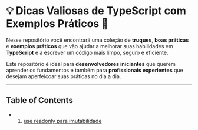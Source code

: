 # 💡 Dicas Valiosas de TypeScript com Exemplos Práticos 🚀

Nesse repositório você encontrará uma coleção de **truques**, **boas práticas** e **exemplos práticos** que vão ajudar a melhorar suas habilidades em **TypeScript** e a escrever um código mais limpo, seguro e eficiente.

Este repositório é ideal para **desenvolvedores iniciantes** que querem aprender os fundamentos e também para **profissionais experientes** que desejam aperfeiçoar suas práticas no dia a dia.

---

## Table of Contents

- 1) [use readonly para imutabilidade]("./1-readonly.md")
